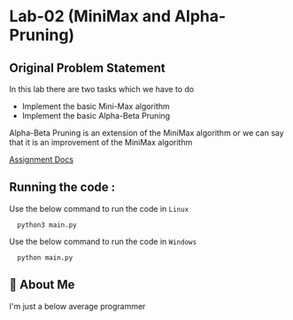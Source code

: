 
# Lab-02 (MiniMax and Alpha-Pruning) 


## Original Problem Statement

In this lab there are two tasks which we have to do 
- Implement the basic Mini-Max algorithm
- Implement the basic Alpha-Beta Pruning 

 Alpha-Beta Pruning is an extension of the MiniMax algorithm or we can say that it is an improvement of the MiniMax algorithm 


[Assignment Docs](https://docs.google.com/document/d/1A7pnnwYzaiTomgzMAnO3ugzdNS_bCAzwFuJQgI-tyEk/edit?tab=t.0)


    
## Running the code :

Use the below command to run the code in `Linux`

```make
  python3 main.py 
```

Use the below command to run the code in `Windows` 

```make
  python main.py 
```




## 🚀 About Me
I'm just a below average programmer



